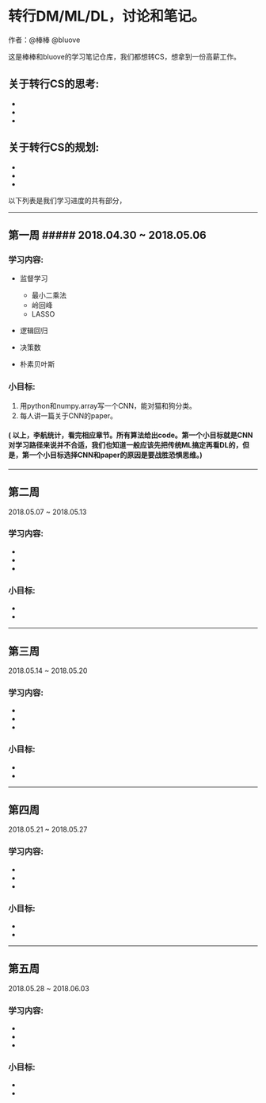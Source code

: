 # 转行DM/ML/DL，讨论和笔记。

作者：@棒棒 @bluove

这是棒棒和bluove的学习笔记仓库，我们都想转CS，想拿到一份高薪工作。

## 关于转行CS的思考:

-
-
-

## 关于转行CS的规划:

-
-
-

以下列表是我们学习进度的共有部分，

---
## 第一周 ##### 2018.04.30 ~ 2018.05.06


### 学习内容:
- 监督学习
  - 最小二乘法
  - 岭回峰
  - LASSO

- 逻辑回归

- 决策数

- 朴素贝叶斯

### 小目标:
1. 用python和numpy.array写一个CNN，能对猫和狗分类。
2. 每人讲一篇关于CNN的paper。

#### ( 以上，李航统计，看完相应章节。所有算法给出code。第一个小目标就是CNN对学习路径来说并不合适，我们也知道一般应该先把传统ML搞定再看DL的，但是，第一个小目标选择CNN和paper的原因是要战胜恐惧思维。)

---
## 第二周
2018.05.07 ~ 2018.05.13

### 学习内容:

-
-
-

### 小目标:

-
-

---
## 第三周
2018.05.14 ~ 2018.05.20

### 学习内容:

-
-
-

### 小目标:

-
-

---
## 第四周
2018.05.21 ~ 2018.05.27

### 学习内容:

-
-
-

### 小目标:

-
-

---
## 第五周
2018.05.28 ~ 2018.06.03

### 学习内容:

-
-
-

### 小目标:

-
-

